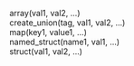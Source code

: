 array(val1, val2, ...)  
create_union(tag, val1, val2, ...)  
map(key1, value1, ...)  
named_struct(name1, val1, ...)  
struct(val1, val2, ...)  
